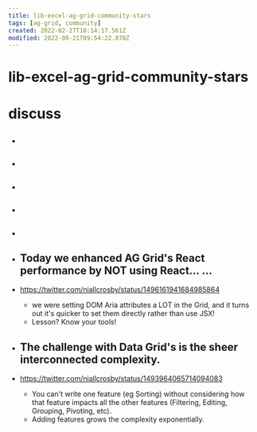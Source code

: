```yaml
---
title: lib-excel-ag-grid-community-stars
tags: [ag-grid, community]
created: 2022-02-27T18:14:17.561Z
modified: 2022-08-21T09:54:22.078Z
---
```


# lib-excel-ag-grid-community-stars

# discuss

- ## 

- ## 

- ## 

- ## 

- ## 

- ## Today we enhanced AG Grid's React performance by NOT using React... ... 
- https://twitter.com/niallcrosby/status/1496161941684985864
  - we were setting DOM Aria attributes a LOT in the Grid, and it turns out it's quicker to set them directly rather than use JSX!  
  - Lesson? Know your tools!

- ## The challenge with Data Grid's is the sheer interconnected complexity. 
- https://twitter.com/niallcrosby/status/1493964065714094083
  - You can't write one feature (eg Sorting) without considering how that feature impacts all the other features (Filtering, Editing, Grouping, Pivoting, etc). 
  - Adding features grows the complexity exponentially.
